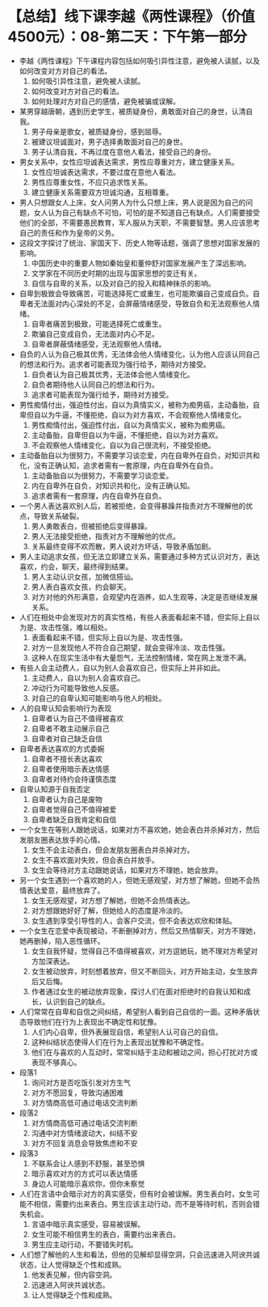 # 【总结】线下课李越《两性课程》（价值4500元）：08-第二天：下午第一部分

-   李越《两性课程》下午课程内容包括如何吸引异性注意，避免被人读腻，以及如何改变对方对自己的看法。
    1.  如何吸引异性注意，避免被人读腻。
    2.  如何改变对方对自己的看法。
    3.  如何处理对方对自己的感情，避免被骗或误解。
-   某男穿越唐朝，遇到历史学生，被质疑身份，勇敢面对自己的身世，认清自我。
    1.  男子母亲是歌女，被质疑身份，感到屈辱。
    2.  被建议坦诚面对，男子选择勇敢面对自己的身世。
    3.  男子认清自我，不再过度在意他人看法，接受自己的身份。
-   男女关系中，女性应坦诚表达需求，男性应尊重对方，建立健康关系。
    1.  女性应坦诚表达需求，不要过度在意他人看法。
    2.  男性应尊重女性，不应只追求性关系。
    3.  建立健康关系需要双方坦诚沟通，互相尊重。
-   男人只想跟女人上床，女人问男人为什么只想上床，男人说是因为自己的问题，女人认为自己有缺点不可怕，可怕的是不知道自己有缺点。人们需要接受他们的全部，不需要愚民教育，军人服从为天职，不需要智慧。男人应该思考自己的责任和作为皇帝的义务。
-   这段文字探讨了统治、家国天下、历史人物等话题，强调了思想对国家发展的影响。
    1.  中国历史中的重要人物如秦始皇和董仲舒对国家发展产生了深远影响。
    2.  文学家在不同历史时期的出现与国家思想的变迁有关。
    3.  自信与自卑的关系，以及对自己的投入和精神抹杀的影响。
-   自卑到极致会导致痛苦，可能选择死亡或重生，也可能欺骗自己变成自负。自卑者无法面对内心深处的不足，会屏蔽情绪感受，导致自负和无法观察他人情绪。
    1.  自卑者痛苦到极致，可能选择死亡或重生。
    2.  欺骗自己变成自负，无法面对内心不足。
    3.  自卑者屏蔽情绪感受，无法观察他人情绪。
-   自负的人认为自己极其优秀，无法体会他人情绪变化，认为他人应该认同自己的想法和行为。追求者可能表现为强行给予，期待对方接受。
    1.  自负者认为自己极其优秀，无法体会他人情绪变化。
    2.  自负者期待他人认同自己的想法和行为。
    3.  追求者可能表现为强行给予，期待对方接受。
-   男性痴情付出，强迫性付出，自以为真情实义，被称为痴男癌，主动备胎，自卑但自以为牛逼，不懂拒绝，自以为对方喜欢，不会观察他人情绪变化。
    1.  男性痴情付出，强迫性付出，自以为真情实义，被称为痴男癌。
    2.  主动备胎，自卑但自以为牛逼，不懂拒绝，自以为对方喜欢。
    3.  不会观察他人情绪变化，自以为自己很流利，不接受拒绝。
-   主动备胎自以为很努力，不需要学习谈恋爱，内在自卑外在自负，对知识共和化，没有正确认知，追求者需有一套原理，内在自卑外在自负。
    1.  主动备胎自以为很努力，不需要学习谈恋爱。
    2.  内在自卑外在自负，对知识共和化，没有正确认知。
    3.  追求者需有一套原理，内在自卑外在自负。
-   一个男人表达喜欢别人后，若被拒绝，会变得暴躁并指责对方不理解他的优点，导致关系破裂。
    1.  男人勇敢表白，但被拒绝后变得暴躁。
    2.  男人无法接受拒绝，指责对方不理解他的优点。
    3.  关系最终变得不欢而散，男人说对方坏话，导致矛盾加剧。
-   男人主动追求女孩，但无法立即建立关系，需要通过多种方式认识对方，表达喜欢，约会，聊天，最终得到结果。
    1.  男人主动认识女孩，加微信搭讪。
    2.  男人表白喜欢女孩，约会聊天。
    3.  对方对他的外形满意，会观望内在涵养，如人生观等，决定是否继续发展关系。
-   人们在相处中会发现对方的真实性格，有些人表面看起来不错，但实际上自以为是、攻击性强，难以相处。
    1.  表面看起来不错，但实际上自以为是、攻击性强。
    2.  对方一旦发现他人不符合自己期望，就会变得冷淡、攻击性强。
    3.  这种人在现实生活中有大量怨气，无法控制情绪，常在网上发泄不满。
-   有些人会主动费人，自以为别人会喜欢自己，但实际上并非如此。
    1.  主动费人，自以为别人会喜欢自己。
    2.  冲动行为可能导致他人反感。
    3.  对自己的自卑认知可能影响与他人的相处。
-   人的自卑认知会影响行为表现
    1.  自卑者认为自己不值得被喜欢
    2.  自卑者不敢主动展示自己
    3.  自卑者对自己缺乏自信
-   自卑者表达喜欢的方式委婉
    1.  自卑者不擅长表达喜欢
    2.  自卑者使用暗示表达情感
    3.  自卑者对待约会持谨慎态度
-   自卑认知源于自我否定
    1.  自卑者认为自己是废物
    2.  自卑者觉得自己不值得被爱
    3.  自卑者缺乏自我肯定和自信
-   一个女生在等别人跟她说话，如果对方不喜欢她，她会表白并杀掉对方，然后发朋友圈表达放手的心情。
    1.  女生不会主动表白，但会发朋友圈表白并杀掉对方。
    2.  女生不喜欢面对失败，但会表白并放手。
    3.  女生会等待对方主动跟她说话，如果对方不理她，她会放弃。
-   另一个女生遇到一个喜欢她的人，但她无感观望，对方想了解她，但她不会热情表达爱意，最终放弃了。
    1.  女生无感观望，对方想了解她，但她不会热情表达。
    2.  对方想跟她好好了解，但她给人的态度是冷淡的。
    3.  女生遇到享受引导性的人，会客户交流，但不会表达欢欣和体贴。
-   一个女生在恋爱中表现被动，不断删掉对方，然后又热情聊天，对方不理她，她再删掉，陷入恶性循环。
    1.  女生自我怀疑，觉得自己不值得被喜欢，对方逗她玩，她不理对方希望对方加深表达。
    2.  女生被动放弃，时刻想着放弃，但又不断回头，对方开始主动，女生放弃后又后悔。
    3.  作者通过女生的被动放弃现象，探讨人们在面对拒绝时的自我认知和成长，认识到自己的缺点。
-   人们常常在自卑和自信之间纠结，希望别人看到自己自信的一面。这种矛盾状态导致他们在行为上表现出不确定性和犹豫。
    1.  人们内心自卑，但外表展现自信，希望别人认可自己的自信。
    2.  这种纠结状态使得人们在行为上表现出犹豫和不确定性。
    3.  他们在与喜欢的人互动时，常常纠结于主动和被动之间，担心打扰对方或表现不够真心。
-   段落1
    1.  询问对方是否吃饭引发对方生气
    2.  对方不愿回复，导致沟通困难
    3.  对方情商高低可通过电话交流判断
-   段落2
    1.  对方情商高低可通过电话交流判断
    2.  沟通中对方情绪波动大，纠结不安
    3.  对方不回复消息会导致焦虑和不安
-   段落3
    1.  不联系会让人感到不舒服，甚至恐惧
    2.  暗示喜欢对方的方式可以表达情感
    3.  身边人可能暗示喜欢你，但你未察觉
-   人们在言语中会暗示对方的真实感受，但有时会被误解。男生表白时，女生可能不相信，需要约出来表白。男生应该主动行动，而不是等待时机，否则会错失机会。
    1.  言语中暗示真实感受，容易被误解。
    2.  女生可能不相信男生的表白，需要约出来表白。
    3.  男生应主动行动，不要错失时机。
-   人们想了解他的人生和看法，但他的见解却显得空洞，只会迅速进入阿谀共诚状态，让人觉得缺乏个性和成熟。
    1.  他发表见解，但内容空洞。
    2.  迅速进入阿谀共诚状态。
    3.  让人觉得缺乏个性和成熟。